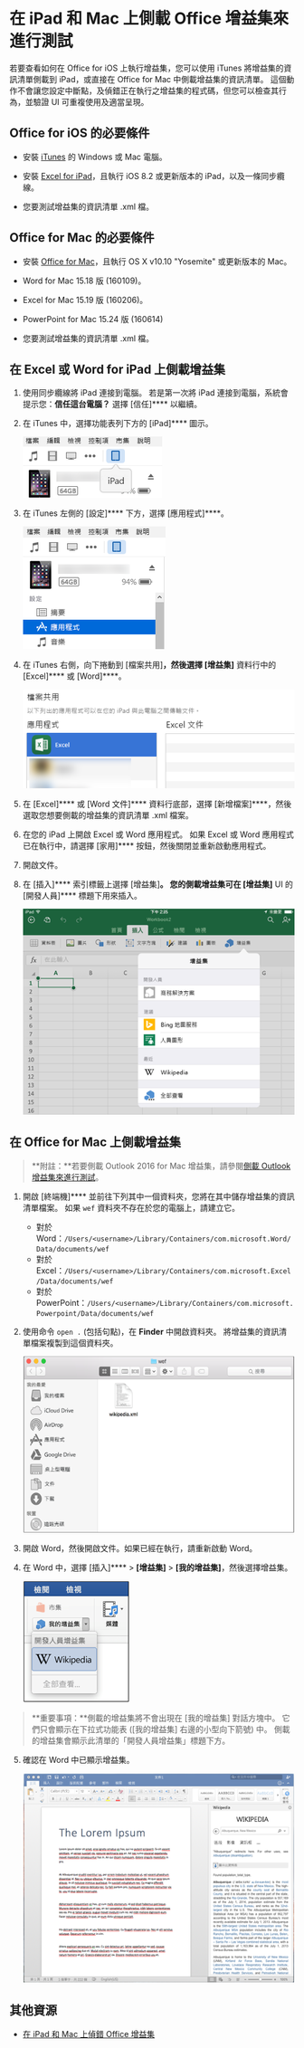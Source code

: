
# 在 iPad 和 Mac 上側載 Office 增益集來進行測試

若要查看如何在 Office for iOS 上執行增益集，您可以使用 iTunes 將增益集的資訊清單側載到 iPad，或直接在 Office for Mac 中側載增益集的資訊清單。 這個動作不會讓您設定中斷點，及偵錯正在執行之增益集的程式碼，但您可以檢查其行為，並驗證 UI 可重複使用及適當呈現。 

## Office for iOS 的必要條件



- 安裝 [iTunes](http://www.apple.com/itunes/download/) 的 Windows 或 Mac 電腦。
    
- 安裝 [Excel for iPad](https://itunes.apple.com/us/app/microsoft-excel/id586683407?mt=8)，且執行 iOS 8.2 或更新版本的 iPad，以及一條同步纜線。
    
- 您要測試增益集的資訊清單 .xml 檔。
    

## Office for Mac 的必要條件



- 安裝 [Office for Mac](https://products.office.com/en-us/buy/compare-microsoft-office-products?tab=omac)，且執行 OS X v10.10 "Yosemite" 或更新版本的 Mac。
    
- Word for Mac 15.18 版 (160109)。
   
- Excel for Mac 15.19 版 (160206)。

- PowerPoint for Mac 15.24 版 (160614)
    
- 您要測試增益集的資訊清單 .xml 檔。
    

## 在 Excel 或 Word for iPad 上側載增益集

1. 使用同步纜線將 iPad 連接到電腦。 若是第一次將 iPad 連接到電腦，系統會提示您：**信任這台電腦？** 選擇 [信任]**** 以繼續。

2. 在 iTunes 中，選擇功能表列下方的 [iPad]**** 圖示。
    
    ![iTunes 中的 [iPad] 圖示](../../images/4ea35904-252e-45b4-88ad-14840d502bad.png)

3. 在 iTunes 左側的 [設定]**** 下方，選擇 [應用程式]****。
    
    ![iTunes 應用程式設定](../../images/a12d1bb6-b39f-496b-83de-6ac00b0b97a5.png)

4. 在 iTunes 右側，向下捲動到 [檔案共用]****，然後選擇 [增益集]**** 資料行中的 [Excel]**** 或 [Word]****。
    
    ![iTunes 檔案共用](../../images/3b2a53a2-e164-4ff0-ba42-83a8dc1a069f.png)

5. 在 [Excel]**** 或 [Word 文件]**** 資料行底部，選擇 [新增檔案]****，然後選取您想要側載的增益集的資訊清單 .xml 檔案。 
    
6. 在您的 iPad 上開啟 Excel 或 Word 應用程式。 如果 Excel 或 Word 應用程式已在執行中，請選擇 [家用]**** 按鈕，然後關閉並重新啟動應用程式。
    
7. 開啟文件。
    
8. 在 [插入]**** 索引標籤上選擇 [增益集]****。 您的側載增益集可在 [增益集]**** UI 的 [開發人員]**** 標題下用來插入。
    
    ![在 Excel 應用程式插入增益集](../../images/ed6033b0-ecec-4853-8ee7-9ef0884cb237.PNG)


## 在 Office for Mac 上側載增益集

> **附註：**若要側載 Outlook 2016 for Mac 增益集，請參閱[側載 Outlook 增益集來進行測試](sideload-outlook-add-ins-for-testing.md)。

1. 開啟 [終端機]**** 並前往下列其中一個資料夾，您將在其中儲存增益集的資訊清單檔案。 如果 `wef` 資料夾不存在於您的電腦上，請建立它。
    
    - 對於 Word：`/Users/<username>/Library/Containers/com.microsoft.Word/Data/documents/wef`    
    - 對於 Excel：`/Users/<username>/Library/Containers/com.microsoft.Excel/Data/documents/wef`
    - 對於 PowerPoint：`/Users/<username>/Library/Containers/com.microsoft.Powerpoint/Data/documents/wef`
    
2. 使用命令 `open .` (包括句點)，在 **Finder** 中開啟資料夾。 將增益集的資訊清單檔案複製到這個資料夾。
    
    ![Office for Mac 中的 Wef 資料夾](../../images/bca689f8-bff4-421d-bc36-92c8ae0ddfba.png)

3. 開啟 Word，然後開啟文件。如果已經在執行，請重新啟動 Word。
    
4. 在 Word 中，選擇 [插入]**** > **[增益集]** > **[我的增益集]**，然後選擇增益集。
    
    ![Office for Mac 中「我的增益集」](../../images/4593430c-b33e-4895-b2be-63fe3c4d08bc.png)

> **重要事項：**側載的增益集將不會出現在 [我的增益集] 對話方塊中。 它們只會顯示在下拉式功能表 ([我的增益集] 右邊的小型向下箭號) 中。 側載的增益集會顯示此清單的「開發人員增益集」標題下方。 
    
5. 確認在 Word 中已顯示增益集。
    
    ![Office for Mac 中顯示的 Office 增益集](../../images/a5cb2efc-1180-45b4-85a6-13df817b9d2c.png)

## 其他資源


- [在 iPad 和 Mac 上偵錯 Office 增益集](../testing/debug-office-add-ins-on-ipad-and-mac.md)
    
